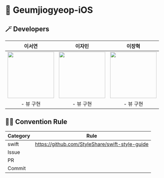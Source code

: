 # 🧸 Geumjiogyeop-iOS
## 🪄 Developers
| 이서연 | 이자민 | 이장혁 |
| :---: | :---: | :---: | 
|<a href="https://github.com/sycuuui"><img src="[https://avatars.githubusercontent.com/u/91969458?v=4](https://avatars.githubusercontent.com/u/102959791?v=4)" width="150px"/></a>|<a href="https://github.com/jaminleee"><img src="https://avatars.githubusercontent.com/u/91969458?v=4" width="150px"/></a>|<a href="https://github.com/jaminleee"><img src="https://avatars.githubusercontent.com/u/91969458?v=4" width="150px"/></a>|- |
| - 뷰 구현 | - 뷰 구현 | - 뷰 구현 | 


## 🤙🏻 Convention Rule
|Category|Rule|
|-|-|
|swift|https://github.com/StyleShare/swift-style-guide|
|Issue||
|PR||
|Commit||
